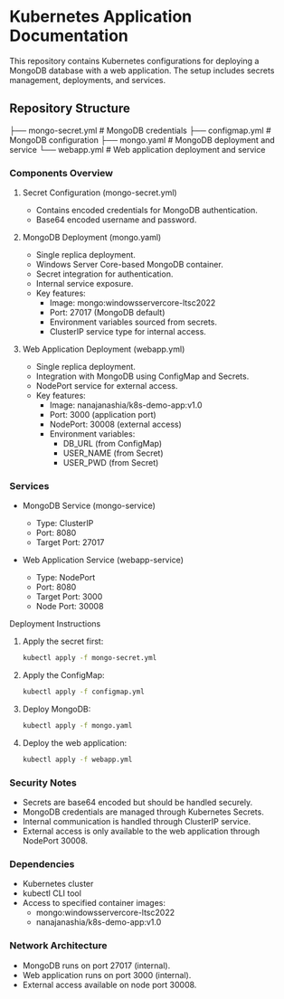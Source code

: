 # Kubernetes Application Documentation

This repository contains Kubernetes configurations for deploying a MongoDB database with a web application. The setup includes secrets management, deployments, and services.

## Repository Structure

├── mongo-secret.yml    # MongoDB credentials
├── configmap.yml       # MongoDB configuration
├── mongo.yaml          # MongoDB deployment and service
└── webapp.yml          # Web application deployment and service


 ### Components Overview
1. Secret Configuration (mongo-secret.yml)
    - Contains encoded credentials for MongoDB authentication.
    - Base64 encoded username and password.

2. MongoDB Deployment (mongo.yaml)
    - Single replica deployment.
    - Windows Server Core-based MongoDB container.
    - Secret integration for authentication.
    - Internal service exposure.
    - Key features:
      - Image: mongo:windowsservercore-ltsc2022
      - Port: 27017 (MongoDB default)
      - Environment variables sourced from secrets.
      - ClusterIP service type for internal access.

3. Web Application Deployment (webapp.yml)
    - Single replica deployment.
    - Integration with MongoDB using ConfigMap and Secrets.
    - NodePort service for external access.
    - Key features:
      - Image: nanajanashia/k8s-demo-app:v1.0
      - Port: 3000 (application port)
      - NodePort: 30008 (external access)
      - Environment variables:
         - DB_URL (from ConfigMap)
         - USER_NAME (from Secret)
         - USER_PWD (from Secret)

### Services
- MongoDB Service (mongo-service)
  - Type: ClusterIP
  - Port: 8080
  - Target Port: 27017

- Web Application Service (webapp-service)
  - Type: NodePort
  - Port: 8080
  - Target Port: 3000
  - Node Port: 30008

Deployment Instructions
1. Apply the secret first:
    ```bash
    kubectl apply -f mongo-secret.yml
    ```

2. Apply the ConfigMap:
    ```bash
    kubectl apply -f configmap.yml
    ```

3. Deploy MongoDB:
    ```bash
    kubectl apply -f mongo.yaml
    ```

4. Deploy the web application:
    ```bash
    kubectl apply -f webapp.yml
    ```

### Security Notes
- Secrets are base64 encoded but should be handled securely.
- MongoDB credentials are managed through Kubernetes Secrets.
- Internal communication is handled through ClusterIP service.
- External access is only available to the web application through NodePort 30008.

### Dependencies
- Kubernetes cluster
- kubectl CLI tool
- Access to specified container images:
  - mongo:windowsservercore-ltsc2022
  - nanajanashia/k8s-demo-app:v1.0

### Network Architecture
- MongoDB runs on port 27017 (internal).
- Web application runs on port 3000 (internal).
- External access available on node port 30008.

